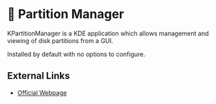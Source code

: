 # 💾 Partition Manager
KPartitionManager is a KDE application which allows management and viewing of disk partitions from a GUI.

Installed by default with no options to configure.

## External Links
- [Official Webpage](https://apps.kde.org/partitionmanager/)

